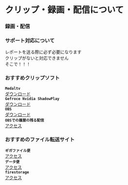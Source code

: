 # クリップ・録画・配信について

### **録画・配信**

### **サポート対応について**

レポートを送る際に必ず必要になります \
クリップがないと対応できません\
そこで！！！

### **おすすめクリップソフト**

**`Medaltv`**\
[ダウンロード](https://medal.tv/ja)\
**`Gefroce Nvidia ShadowPlay`**\
[ダウンロード ](https://www.nvidia.com/ja-jp/geforce/geforce-experience/shadowplay/)\
**`OBS`**\
[ダウンロード](https://obsproject.com/ja/download)\
**`OBSでの履歴の残る配信`**\
[アクセス](https://studio.youtube.com/)

### **おすすめのファイル転送サイト**

**`ギガファイル便`**\
[アクセス](https://gigafile.nu/)\
**`データ便`**\
[アクセス](https://datadeliver.net/)\
**`firestorage`**\
[アクセス](https://firestorage.jp/)
